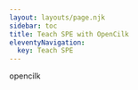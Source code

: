 ```yaml
---
layout: layouts/page.njk
sidebar: toc
title: Teach SPE with OpenCilk
eleventyNavigation:
  key: Teach SPE
---
```


opencilk